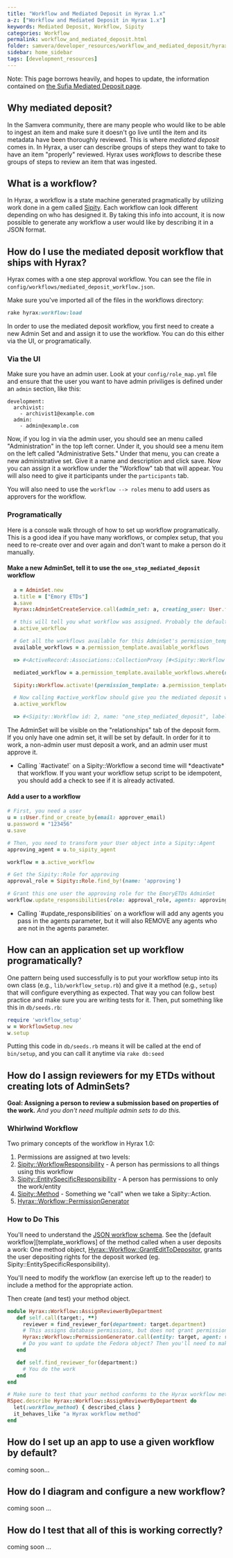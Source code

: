 ```yaml
---
title: "Workflow and Mediated Deposit in Hyrax 1.x"
a-z: ["Workflow and Mediated Deposit in Hyrax 1.x"]
keywords: Mediated Deposit, Workflow, Sipity
categories: Workflow
permalink: workflow_and_mediated_deposit.html
folder: samvera/developer_resources/workflow_and_mediated_deposit/hyrax_1.0/workflow_and_mediated_deposit.md
sidebar: home_sidebar
tags: [development_resources]
---
```


Note: This page borrows heavily, and hopes to update, the information contained on [the Sufia Mediated Deposit page](https://github.com/samvera/sufia/wiki/Mediated-Deposit-Workflow).

## Why mediated deposit?

In the Samvera community, there are many people who would like to be able to ingest an item and make sure it doesn't go live until the item and its metadata have been thoroughly reviewed. This is where *mediated deposit* comes in. In Hyrax, a user can describe groups of steps they want to take to have an item "properly" reviewed. Hyrax uses *workflows* to describe these groups of steps to review an item that was ingested.

## What is a workflow?

In Hyrax, a workflow is a state machine generated pragmatically by utilizing work done in a gem called [Sipity](https://github.com/ndlib/sipity). Each workflow can look different depending on who has designed it. By taking this info into account, it is now possible to generate any workflow a user would like by describing it in a JSON format.

## How do I use the mediated deposit workflow that ships with Hyrax?

Hyrax comes with a one step approval workflow. You can see the file in `config/workflows/mediated_deposit_workflow.json`.

Make sure you've imported all of the files in the workflows directory:
```ruby
rake hyrax:workflow:load
```
In order to use the mediated deposit workflow, you first need to create a new Admin Set and and assign it to use the workflow. You can do this either via the UI, or programatically.

### Via the UI

  Make sure you have an admin user. Look at your `config/role_map.yml` file and ensure that the user you want to have admin priviliges is defined under an `admin` section, like this:

  ```
  development:
    archivist:
      - archivist1@example.com
    admin:
      - admin@example.com
  ```

  Now, if you log in via the admin user, you should see an menu called "Administration" in the top left corner. Under it, you should see a menu item on the left called "Administrative Sets." Under that menu, you can create a new administrative set. Give it a name and description and click save. Now you can assign it a workflow under the "Workflow" tab that will appear. You will also need to give it participants under the `participants` tab.

  You will also need to use the `workflow --> roles` menu to add users as approvers for the workflow.

### Programatically

Here is a console walk through of how to set up workflow programatically. This is a good idea if you have many workflows, or complex setup, that you need to re-create over and over again and don't want to make a person do it manually.

#### Make a new AdminSet, tell it to use the `one_step_mediated_deposit` workflow
```ruby
  a = AdminSet.new
  a.title = ["Emory ETDs"]
  a.save
  Hyrax::AdminSetCreateService.call(admin_set: a, creating_user: User.first!)

  # this will tell you what workflow was assigned. Probably the default.
  a.active_workflow

  # Get all the workflows available for this AdminSet's permission_template
  available_workflows = a.permission_template.available_workflows

  => #<ActiveRecord::Associations::CollectionProxy [#<Sipity::Workflow id: 1, name: "default", label: "Default workflow", description: "A single submission step, default workflow", created_at: "2017-04-25 18:21:41", updated_at: "2017-04-25 18:21:43", permission_template_id: 1, active: true, allows_access_grant: true>, #<Sipity::Workflow id: 2, name: "one_step_mediated_deposit", label: "One-step mediated deposit workflow", description: "A single-step workflow for mediated deposit in whi...", created_at: "2017-04-25 18:21:41", updated_at: "2017-04-25 18:21:43", permission_template_id: 1, active: nil, allows_access_grant: false>]>

  mediated_workflow = a.permission_template.available_workflows.where(name: "one_step_mediated_deposit").first

  Sipity::Workflow.activate!(permission_template: a.permission_template, workflow_id: mediated_workflow.id)

  # Now calling #active_workflow should give you the mediated deposit workflow
  a.active_workflow

  => #<Sipity::Workflow id: 2, name: "one_step_mediated_deposit", label: "One-step mediated deposit workflow", description: "A single-step workflow for mediated deposit in whi...", created_at: "2017-04-25 18:21:41", updated_at: "2017-04-25 18:44:48", permission_template_id: 1, active: true, allows_access_grant: false>
```
The AdminSet will be visible on the "relationships" tab of the deposit form. If you only have one admin set, it will be set by default. In order for it to work, a non-admin user must deposit a work, and an admin user must approve it.

<ul class="warning"><li>Calling `#activate!` on a Sipity::Workflow a second time will *deactivate* that workflow. If you want your workflow setup script to be idempotent, you should add a check to see if it is already activated.</li></ul>

#### Add a user to a workflow

```ruby
# First, you need a user
u = ::User.find_or_create_by(email: approver_email)
u.password = "123456"
u.save

# Then, you need to transform your User object into a Sipity::Agent
approving_agent = u.to_sipity_agent

workflow = a.active_workflow

# Get the Sipity::Role for approving
approval_role = Sipity::Role.find_by!(name: 'approving')

# Grant this one user the approving role for the EmoryETDs AdminSet
workflow.update_responsibilities(role: approval_role, agents: approving_agent)

```
<ul class="warning"><li>Calling `#update_responsibilities` on a workflow will add any agents you pass in the agents parameter, but it will also REMOVE any agents who are not in the agents parameter.</li></ul>

## How can an application set up workflow programatically?
 One pattern being used successfully is to put your workflow setup into its own class (e.g., `lib/workflow_setup.rb`) and give it a method (e.g., `setup`) that will configure everything as expected. That way you can follow best practice and make sure you are writing tests for it. Then, put something like this in `db/seeds.rb`:
```ruby
require 'workflow_setup'
w = WorkflowSetup.new
w.setup
```
Putting this code in `db/seeds.rb` means it will be called at the end of `bin/setup`, and you can call it anytime via `rake db:seed`

## How do I assign reviewers for my ETDs without creating lots of AdminSets?

**Goal: Assigning a person to review a submission based on properties of the work.** *And you don't need multiple admin sets to do this.*

### Whirlwind Workflow

Two primary concepts of the workflow in Hyrax 1.0:

1) Permissions are assigned at two levels:
  1) [Sipity::WorkflowResponsibility][sipity_workflow_responsibility] - A person has permissions to all things using this workflow
  1) [Sipity::EntitySpecificResponsibility][sipity_entity_specific_responsibility] - A person has permissions to only the work/entity
2) [Sipity::Method][sipity_method] - Something we "call" when we take a Sipity::Action.
3) [Hyrax::Workflow::PermissionGenerator][hyrax_workflow_permission_generator]

### How to Do This

You'll need to understand the [JSON workflow schema][json_workflow_schema]. See the [default workflow][template_workflows] of the method called when a user deposits a work: One method object, [Hyrax::Workflow::GrantEditToDepositor][hyrax_workflow_grant_edit_to_depositor], grants the user depositing rights for the deposit worked (eg. Sipity::EntitySpecificResponsibility).

You'll need to modify the workflow (an exercise left up to the reader) to include a method for the appropriate action.

Then create (and test) your method object.

```ruby
module Hyrax::Workflow::AssignReviewerByDepartment
   def self.call(target:, **)
     reviewer = find_reviewer_for(department: target.department)
     # This assigns database permissions, but does not grant permissions on the Fedora object.
     Hyrax::Workflow::PermissionGenerator.call(entity: target, agent: reviewer, role: 'Reviewer')
     # Do you want to update the Fedora object? Then you'll need to make adjustments.
   end

   def self.find_reviewer_for(department:)
     # You do the work
   end
end

# Make sure to test that your method conforms to the Hyrax workflow method interface
RSpec.describe Hyrax::Workflow::AssignReviewerByDepartment do
  let(:workflow_method) { described_class }
  it_behaves_like "a Hyrax workflow method"
end
```

[sipity_method]:https://github.com/samvera/hyrax/blob/b64ea8e0d20a60327c2e7a37a919d6daef8d9f00/app/models/sipity/method.rb
[sipity_entity_specific_responsibility]:https://github.com/samvera/hyrax/blob/b64ea8e0d20a60327c2e7a37a919d6daef8d9f00/app/models/sipity/entity_specific_responsibility.rb
[sipity_workflow_responsibility]:https://github.com/samvera/hyrax/blob/b64ea8e0d20a60327c2e7a37a919d6daef8d9f00/app/models/sipity/workflow_responsibility.rb
[json_workflow_schema]:https://github.com/samvera/hyrax/blob/b64ea8e0d20a60327c2e7a37a919d6daef8d9f00/app/services/hyrax/workflow/workflow_schema.rb#L57
[hyrax_workflow_grant_edit_to_depositor]:https://github.com/samvera/hyrax/blob/b64ea8e0d20a60327c2e7a37a919d6daef8d9f00/app/services/hyrax/workflow/grant_edit_to_depositor.rb
[templates_workflow]:https://github.com/samvera/hyrax/blob/b64ea8e0d20a60327c2e7a37a919d6daef8d9f00/lib/generators/hyrax/templates/workflow.json.erb#L14
[hyrax_workflow_permission_generator]:https://github.com/samvera/hyrax/blob/b64ea8e0d20a60327c2e7a37a919d6daef8d9f00/app/models/sipity/method.rb

## How do I set up an app to use a given workflow by default?

coming soon...

## How do I diagram and configure a new workflow?

coming soon ...

## How do I test that all of this is working correctly?

coming soon ...

